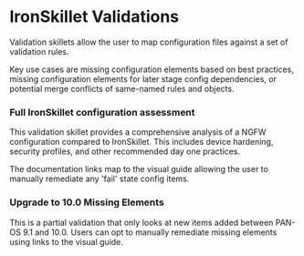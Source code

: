# IronSkillet Validations

Validation skillets allow the user to map configuration files against
a set of validation rules.

Key use cases are missing configuration elements based on best practices,
missing configuration elements for later stage config dependencies, or
potential merge conflicts of same-named rules and objects.

### Full IronSkillet configuration assessment

This validation skillet provides a comprehensive analysis of a NGFW configuration
compared to IronSkillet. This includes device hardening, security profiles,
and other recommended day one practices.

The documentation links map to the visual guide allowing the user to manually
remediate any 'fail' state config items.

### Upgrade to 10.0 Missing Elements

This is a partial validation that only looks at new items added between
PAN-OS 9.1 and 10.0. Users can opt to manually remediate missing
elements using links to the visual guide.

